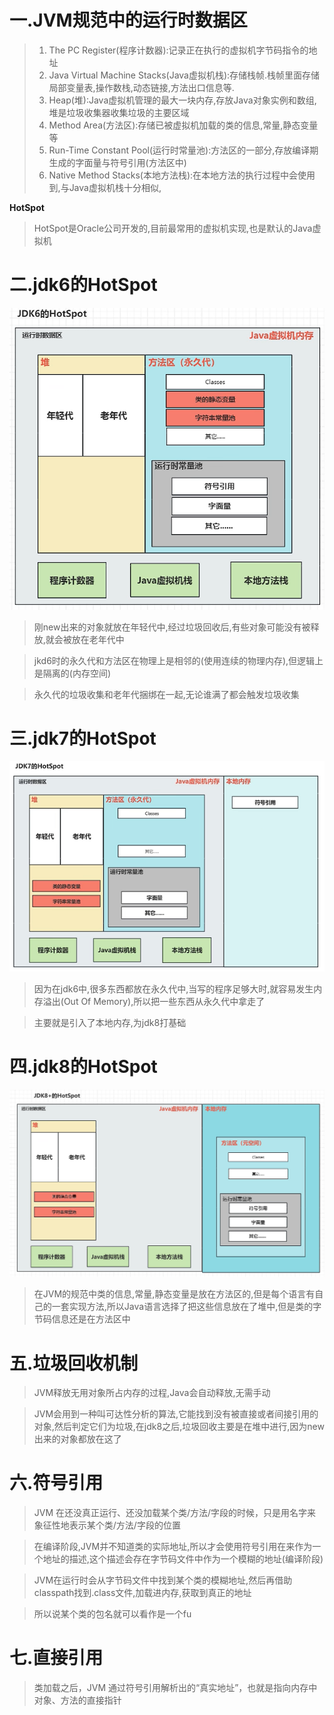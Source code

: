 
# 一.JVM规范中的运行时数据区

>1. The PC Register(程序计数器):记录正在执行的虚拟机字节码指令的地址
>2. Java Virtual Machine Stacks(Java虚拟机栈):存储栈帧.栈帧里面存储局部变量表,操作数栈,动态链接,方法出口信息等.
>3. Heap(堆):Java虚拟机管理的最大一块内存,存放Java对象实例和数组,堆是垃圾收集器收集垃圾的主要区域
>4. Method Area(方法区):存储已被虚拟机加载的类的信息,常量,静态变量等
>5. Run-Time Constant Pool(运行时常量池):方法区的一部分,存放编译期生成的字面量与符号引用(方法区中)
>6. Native Method Stacks(本地方法栈):在本地方法的执行过程中会使用到,与Java虚拟机栈十分相似,

**HotSpot**

>HotSpot是Oracle公司开发的,目前最常用的虚拟机实现,也是默认的Java虚拟机
# 二.jdk6的HotSpot

![](images/JVM虚拟机规范(简略版)/file-20250408211046.png)

>刚new出来的对象就放在年轻代中,经过垃圾回收后,有些对象可能没有被释放,就会被放在老年代中

>jkd6时的永久代和方法区在物理上是相邻的(使用连续的物理内存),但逻辑上是隔离的(内存空间)

>永久代的垃圾收集和老年代捆绑在一起,无论谁满了都会触发垃圾收集


# 三.jdk7的HotSpot

![](images/JVM虚拟机规范(简略版)/file-20250408211956.png)

>因为在jdk6中,很多东西都放在永久代中,当写的程序足够大时,就容易发生内存溢出(Out Of Memory),所以把一些东西从永久代中拿走了

>主要就是引入了本地内存,为jdk8打基础

# 四.jdk8的HotSpot

![](images/JVM虚拟机规范(简略版)/file-20250408213531.png)

>在JVM的规范中类的信息,常量,静态变量是放在方法区的,但是每个语言有自己的一套实现方法,所以Java语言选择了把这些信息放在了堆中,但是类的字节码信息还是在方法区中
# 五.垃圾回收机制

>JVM释放无用对象所占内存的过程,Java会自动释放,无需手动

>JVM会用到一种叫可达性分析的算法,它能找到没有被直接或者间接引用的对象,然后判定它们为垃圾,在jdk8之后,垃圾回收主要是在堆中进行,因为new出来的对象都放在这了


# 六.符号引用

>JVM 在还没真正运行、还没加载某个类/方法/字段的时候，只是用名字来象征性地表示某个类/方法/字段的位置

>在编译阶段,JVM并不知道类的实际地址,所以才会使用符号引用在来作为一个地址的描述,这个描述会存在字节码文件中作为一个模糊的地址(编译阶段)

>JVM在运行时会从字节码文件中找到某个类的模糊地址,然后再借助classpath找到.class文件,加载进内存,获取到真正的地址

>所以说某个类的包名就可以看作是一个fu


# 七.直接引用

>类加载之后，JVM 通过符号引用解析出的“真实地址”，也就是指向内存中对象、方法的直接指针

